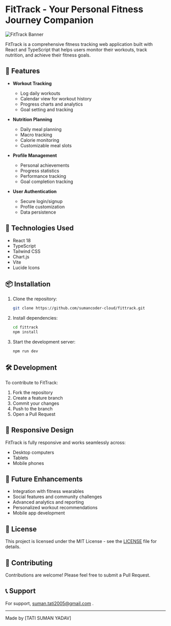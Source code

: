 # FitTrack - Your Personal Fitness Journey Companion

![FitTrack Banner](https://images.unsplash.com/photo-1534438327276-14e5300c3a48?ixlib=rb-1.2.1&auto=format&fit=crop&w=1920&q=80)

FitTrack is a comprehensive fitness tracking web application built with React and TypeScript that helps users monitor their workouts, track nutrition, and achieve their fitness goals.

## 🌟 Features

- **Workout Tracking**
  - Log daily workouts
  - Calendar view for workout history
  - Progress charts and analytics
  - Goal setting and tracking

- **Nutrition Planning**
  - Daily meal planning
  - Macro tracking
  - Calorie monitoring
  - Customizable meal slots

- **Profile Management**
  - Personal achievements
  - Progress statistics
  - Performance tracking
  - Goal completion tracking

- **User Authentication**
  - Secure login/signup
  - Profile customization
  - Data persistence

## 🚀 Technologies Used

- React 18
- TypeScript
- Tailwind CSS
- Chart.js
- Vite
- Lucide Icons

## 📦 Installation

1. Clone the repository:
   ```bash
   git clone https://github.com/sumancoder-cloud/fittrack.git
   ```

2. Install dependencies:
   ```bash
   cd fittrack
   npm install
   ```

3. Start the development server:
   ```bash
   npm run dev
   ```

## 🛠️ Development

To contribute to FitTrack:

1. Fork the repository
2. Create a feature branch
3. Commit your changes
4. Push to the branch
5. Open a Pull Request

## 📱 Responsive Design

FitTrack is fully responsive and works seamlessly across:
- Desktop computers
- Tablets
- Mobile phones

## 🎯 Future Enhancements

- Integration with fitness wearables
- Social features and community challenges
- Advanced analytics and reporting
- Personalized workout recommendations
- Mobile app development

## 📄 License

This project is licensed under the MIT License - see the [LICENSE](LICENSE.md) file for details.

## 👥 Contributing

Contributions are welcome! Please feel free to submit a Pull Request.

## 📞 Support

For support, suman.tati2005@gmail.com .

---

Made  by [TATI SUMAN YADAV]
